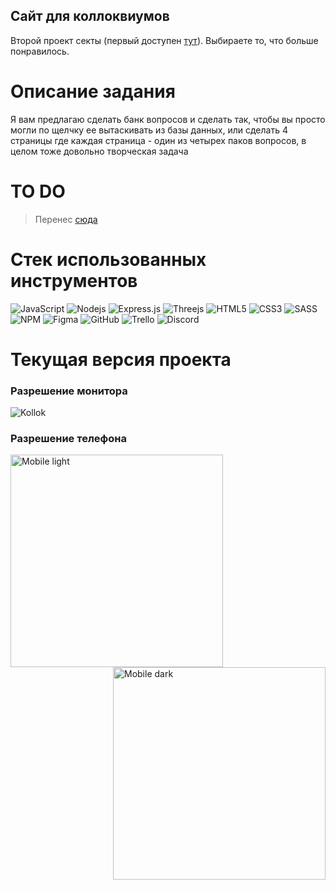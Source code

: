 ## Сайт для коллоквиумов
Второй проект секты (первый доступен [тут](https://github.com/websect-itmo/task1)). Выбираете то, что больше понравилось.

# Описание задания
Я вам предлагаю сделать банк вопросов и сделать так, чтобы вы просто могли по щелчку ее вытаскивать из базы данных, или сделать 4 страницы где каждая страница - один из четырех паков вопросов, в целом тоже довольно творческая задача

# TO DO
> Перенес [сюда](TODO.md)

# Стек использованных инструментов

![JavaScript](https://img.shields.io/badge/javascript-%23323330.svg?style=for-the-badge&logo=javascript&logoColor=%23F7DF1E)
![Nodejs](https://img.shields.io/badge/node.js-%2343853D.svg?style=for-the-badge&logo=node-dot-js&logoColor=white)
![Express.js](https://img.shields.io/badge/express.js-%23404d59.svg?style=for-the-badge&logo=express&logoColor=%2361DAFB)
![Threejs](https://img.shields.io/badge/threejs-black?style=for-the-badge&logo=three.js&logoColor=white)
![HTML5](https://img.shields.io/badge/html5-%23E34F26.svg?style=for-the-badge&logo=html5&logoColor=white)
![CSS3](https://img.shields.io/badge/css3-%231572B6.svg?style=for-the-badge&logo=css3&logoColor=white)
![SASS](https://img.shields.io/badge/SASS-hotpink.svg?style=for-the-badge&logo=SASS&logoColor=white)
![NPM](https://img.shields.io/badge/NPM-%23000000.svg?style=for-the-badge&logo=npm&logoColor=white)
![Figma](https://img.shields.io/badge/figma-%23F24E1E.svg?style=for-the-badge&logo=figma&logoColor=white)
![GitHub](https://img.shields.io/badge/github-%23121011.svg?style=for-the-badge&logo=github&logoColor=white)
![Trello](https://img.shields.io/badge/Trello-%23026AA7.svg?style=for-the-badge&logo=Trello&logoColor=white)
![Discord](https://img.shields.io/badge/WebHooks-%237289DA.svg?style=for-the-badge&logo=discord&logoColor=white)

# Текущая версия проекта

### Разрешение монитора

![Kollok](https://user-images.githubusercontent.com/82240296/129115548-c715c862-235e-4682-9976-43ecbc5679f2.gif)

### Разрешение телефона

<img align="left" width="340" alt="Mobile light" src="https://user-images.githubusercontent.com/82240296/128943491-1b2231b7-2714-4969-872e-ab162cdcb331.png">
<img align="right" width="340" alt="Mobile dark" src="https://user-images.githubusercontent.com/82240296/128943495-86111f84-7365-44ab-9f6d-b6a3b2d32025.png">

